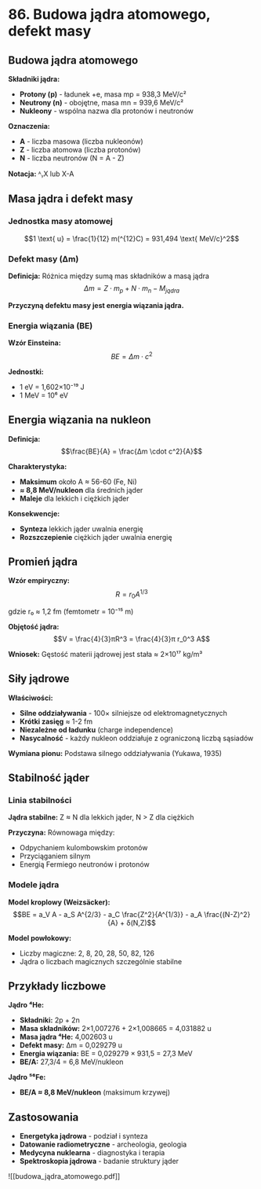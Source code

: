 # 86. Budowa jądra atomowego, defekt masy

## Budowa jądra atomowego

**Składniki jądra:**
- **Protony (p)** - ładunek +e, masa mp = 938,3 MeV/c²
- **Neutrony (n)** - obojętne, masa mn = 939,6 MeV/c²
- **Nukleony** - wspólna nazwa dla protonów i neutronów

**Oznaczenia:**
- **A** - liczba masowa (liczba nukleonów)
- **Z** - liczba atomowa (liczba protonów)  
- **N** - liczba neutronów (N = A - Z)

**Notacja:** ᴬᵧX lub X-A

## Masa jądra i defekt masy

### Jednostka masy atomowej
$$1 \text{ u} = \frac{1}{12} m(^{12}C) = 931,494 \text{ MeV/c}^2$$

### Defekt masy (Δm)

**Definicja:** Różnica między sumą mas składników a masą jądra
$$Δm = Z \cdot m_p + N \cdot m_n - M_{jądra}$$

**Przyczyną defektu masy jest energia wiązania jądra.**

### Energia wiązania (BE)

**Wzór Einsteina:**
$$BE = Δm \cdot c^2$$

**Jednostki:**
- 1 eV = 1,602×10⁻¹⁹ J
- 1 MeV = 10⁶ eV

## Energia wiązania na nukleon

**Definicja:**
$$\frac{BE}{A} = \frac{Δm \cdot c^2}{A}$$

**Charakterystyka:**
- **Maksimum** około A ≈ 56-60 (Fe, Ni) 
- **≈ 8,8 MeV/nukleon** dla średnich jąder
- **Maleje** dla lekkich i ciężkich jąder

**Konsekwencje:**
- **Synteza** lekkich jąder uwalnia energię
- **Rozszczepienie** ciężkich jąder uwalnia energię

## Promień jądra

**Wzór empiryczny:**
$$R = r_0 A^{1/3}$$

gdzie r₀ ≈ 1,2 fm (femtometr = 10⁻¹⁵ m)

**Objętość jądra:**
$$V = \frac{4}{3}πR^3 = \frac{4}{3}π r_0^3 A$$

**Wniosek:** Gęstość materii jądrowej jest stała ≈ 2×10¹⁷ kg/m³

## Siły jądrowe

**Właściwości:**
- **Silne oddziaływania** - 100× silniejsze od elektromagnetycznych
- **Krótki zasięg** ≈ 1-2 fm
- **Niezależne od ładunku** (charge independence)
- **Nasycalność** - każdy nukleon oddziałuje z ograniczoną liczbą sąsiadów

**Wymiana pionu:** Podstawa silnego oddziaływania (Yukawa, 1935)

## Stabilność jąder

### Linia stabilności
**Jądra stabilne:** Z ≈ N dla lekkich jąder, N > Z dla ciężkich

**Przyczyna:** Równowaga między:
- Odpychaniem kulombowskim protonów
- Przyciąganiem silnym
- Energią Fermiego neutronów i protonów

### Modele jądra

**Model kroplowy (Weizsäcker):**
$$BE = a_V A - a_S A^{2/3} - a_C \frac{Z^2}{A^{1/3}} - a_A \frac{(N-Z)^2}{A} + δ(N,Z)$$

**Model powłokowy:**
- Liczby magiczne: 2, 8, 20, 28, 50, 82, 126
- Jądra o liczbach magicznych szczególnie stabilne

## Przykłady liczbowe

**Jądro ⁴He:**
- **Składniki:** 2p + 2n
- **Masa składników:** 2×1,007276 + 2×1,008665 = 4,031882 u
- **Masa jądra ⁴He:** 4,002603 u  
- **Defekt masy:** Δm = 0,029279 u
- **Energia wiązania:** BE = 0,029279 × 931,5 = 27,3 MeV
- **BE/A:** 27,3/4 = 6,8 MeV/nukleon

**Jądro ⁵⁶Fe:**
- **BE/A ≈ 8,8 MeV/nukleon** (maksimum krzywej)

## Zastosowania

- **Energetyka jądrowa** - podział i synteza
- **Datowanie radiometryczne** - archeologia, geologia  
- **Medycyna nuklearna** - diagnostyka i terapia
- **Spektroskopia jądrowa** - badanie struktury jąder

![[budowa_jądra_atomowego.pdf]]
